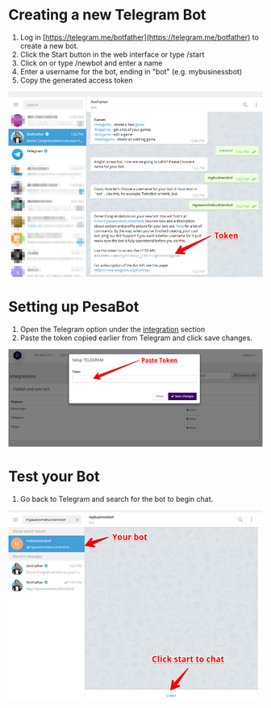 # Creating a new Telegram Bot

1. Log in [https://telegram.me/botfather](https://telegram.me/botfather) to create a new bot.
2. Click the Start button in the web interface or type /start
3. Click on or type /newbot and enter a name
4. Enter a username for the bot, ending in "bot" (e.g. mybusinessbot)
3. Copy the generated access token

![](../img/telegram_new_bot.png)

# Setting up PesaBot 
1. Open the Telegram option under the [integration](https://pesabot.com/integrations) section
2. Paste the token copied earlier from Telegram and click save changes.

![](../img/telegram_paste_token.png)

# Test your Bot
1. Go back to Telegram and search for the bot to begin chat.

![](../img/telegram_test_bot.png)

